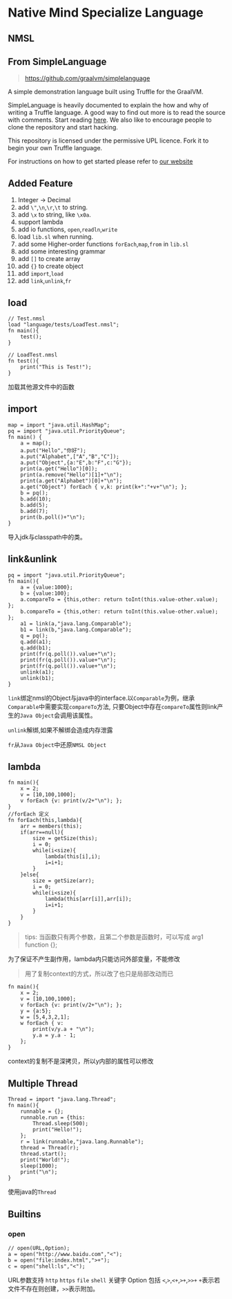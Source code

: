 # Native Mind Specialize Language

## NMSL


## From SimpleLanguage
> https://github.com/graalvm/simplelanguage

A simple demonstration language built using Truffle for the GraalVM.

SimpleLanguage is heavily documented to explain the how and why of writing a
Truffle language. A good way to find out more is to read the source with
comments. Start reading [here](https://github.com/graalvm/simplelanguage/blob/master/language/src/main/java/com/oracle/truffle/sl/SLLanguage.java). 
We also like to encourage people to clone the repository and start hacking.

This repository is licensed under the permissive UPL licence. Fork it to begin
your own Truffle language.

For instructions on how to get started please refer to [our website](http://www.graalvm.org/docs/graalvm-as-a-platform/implement-language/)

## Added Feature

1. Integer -> Decimal
2. add `\"`,`\n`,`\r`,`\t` to string.
3. add `\x` to string, like `\x0a`.
4. support lambda
5. add io functions, `open`,`readln`,`write`
6. load `lib.sl` when running.
7. add some Higher-order functions `forEach`,`map`,`from` in `lib.sl`
8. add some interesting grammar
9. add `[]` to create array
10. add `{}` to create object
11. add `import`,`load`
12. add `link`,`unlink`,`fr`

## load
```nmsl
// Test.nmsl
load "language/tests/LoadTest.nmsl";
fn main(){
    test();
}
```
```nmsl
// LoadTest.nmsl
fn test(){
    print("This is Test!");
}
```
加载其他源文件中的函数

## import
```nmsl
map = import "java.util.HashMap";
pq = import "java.util.PriorityQueue";
fn main() {
    a = map();
    a.put("Hello","你好");
    a.put("Alphabet",["A","B","C"]);
    a.put("Object",{a:"E",b:"F",c:"G"});
    print(a.get("Hello")[0]);
    print(a.remove("Hello")[1]+"\n");
    print(a.get("Alphabet")[0]+"\n");
    a.get("Object") forEach { v,k: print(k+":"+v+"\n"); };
    b = pq();
    b.add(10);
    b.add(5);
    b.add(7);
    print(b.poll()+"\n");
}
```
导入jdk与classpath中的类。

## link&unlink
```nmsl
pq = import "java.util.PriorityQueue";
fn main(){
    a = {value:1000};
    b = {value:100};
    a.compareTo = {this,other: return toInt(this.value-other.value); };
    b.compareTo = {this,other: return toInt(this.value-other.value); };
    a1 = link(a,"java.lang.Comparable");
    b1 = link(b,"java.lang.Comparable");
    q = pq();
    q.add(a1);
    q.add(b1);
    print(fr(q.poll()).value+"\n");
    print(fr(q.poll()).value+"\n");
    print(fr(q.poll()).value+"\n");
    unlink(a1);
    unlink(b1);
}
```
`link`绑定nmsl的Object与java中的interface.以`Comparable`为例，继承`Comparable`中需要实现`compareTo`方法,
只要Object中存在`compareTo`属性则link产生的`Java Object`会调用该属性。

`unlink`解绑,如果不解绑会造成内存泄露

`fr`从`Java Object`中还原`NMSL Object`

## lambda
```nmsl
fn main(){
    x = 2;
    v = [10,100,1000];
    v forEach {v: print(v/2+"\n"); };
}
//forEach 定义
fn forEach(this,lambda){
    arr = members(this);
    if(arr==null){
        size = getSize(this);
        i = 0;
        while(i<size){
            lambda(this[i],i);
            i=i+1;
        }
    }else{
        size = getSize(arr);
        i = 0;
        while(i<size){
            lambda(this[arr[i]],arr[i]);
            i=i+1;
        }
    }
}
```
> tips: 当函数只有两个参数，且第二个参数是函数时，可以写成 arg1 function {};

为了保证不产生副作用，lambda内只能访问外部变量，不能修改

> 用了复制context的方式，所以改了也只是局部改动而已

```nmsl
fn main(){
    x = 2;
    v = [10,100,1000];
    v forEach {v: print(v/2+"\n"); };
    y = {a:5};
    w = [5,4,3,2,1];
    w forEach { v:
        print(v/y.a + "\n");
        y.a = y.a - 1;
    };
}
```
context的复制不是深拷贝，所以y内部的属性可以修改

## Multiple Thread
```nmsl
Thread = import "java.lang.Thread";
fn main(){
    runnable = {};
    runnable.run = {this:
        Thread.sleep(500);
        print("Hello!");
    };
    r = link(runnable,"java.lang.Runnable");
    thread = Thread(r);
    thread.start();
    print("World!");
    sleep(1000);
    print("\n");
}
```
使用java的`Thread`

## Builtins

### open
```
// open(URL,Option);
a = open("http://www.baidu.com","<");
b = open("file:index.html",">+");
c = open("shell:ls","<");
```
URL参数支持 `http` `https` `file` `shell` 关键字
Option 包括 `<`,`>`,`<+`,`>+`,`>>+` `+`表示若文件不存在则创建，`>>`表示附加。
